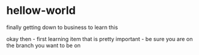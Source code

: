 # hellow-world
finally getting down to business to learn this

okay then - first learning item that is pretty important - 
be sure you are on the branch you want to be on
